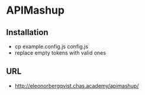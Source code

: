 # APIMashup
## Installation
- cp example.config.js config.js
- replace empty tokens with valid ones

## URL
- http://eleonorbergqvist.chas.academy/apimashup/